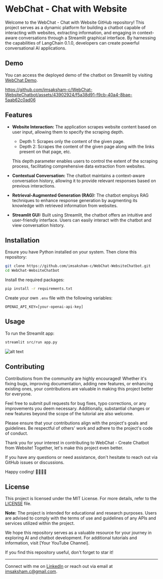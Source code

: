 # WebChat - Chat with Website

Welcome to the WebChat - Chat with Website GitHub repository! This project serves as a dynamic platform for building a chatbot capable of interacting with websites, extracting information, and engaging in context-aware conversations through a Streamlit graphical interface. By harnessing the capabilities of LangChain 0.1.0, developers can create powerful conversational AI applications.

## Demo

You can access the deployed demo of the chatbot on Streamlit by visiting [WebChat Demo](https://webchat-demo.streamlit.app/).



https://github.com/imsaksham-c/WebChat-WebsiteChatbot/assets/43902924/f5a38d91-f9cb-40a4-8bae-5aab62c0ad06



## Features

- **Website Interaction:** The application scrapes website content based on user input, allowing them to specify the scraping depth.
    - Depth 1: Scrapes only the content of the given page.
    - Depth 2: Scrapes the content of the given page along with the links present on that page, etc.

    This depth parameter enables users to control the extent of the scraping process, facilitating comprehensive data extraction from websites.

- **Contextual Conversation:** The chatbot maintains a context-aware conversation history, allowing it to provide relevant responses based on previous interactions.

- **Retrieval-Augmented Generation (RAG):** The chatbot employs RAG techniques to enhance response generation by augmenting its knowledge with retrieved information from websites.

- **Streamlit GUI:** Built using Streamlit, the chatbot offers an intuitive and user-friendly interface. Users can easily interact with the chatbot and view conversation history.

## Installation

Ensure you have Python installed on your system. Then clone this repository:

```bash
git clone https://github.com/imsaksham-c/WebChat-WebsiteChatbot.git
cd WebChat-WebsiteChatbot
```

Install the required packages:

```bash
pip install -r requirements.txt
```

Create your own `.env` file with the following variables:

```plaintext
OPENAI_API_KEY=[your-openai-api-key]
```

## Usage

To run the Streamlit app:

```bash
streamlit src/run app.py
```

![alt text](https://github.com/imsaksham-c/WebChat-WebsiteChatbot/blob/main/docs/HTML-rag-diagram.jpg)

## Contributing

Contributions from the community are highly encouraged! Whether it's fixing bugs, improving documentation, adding new features, or enhancing existing ones, your contributions are valuable in making this project better for everyone.

Feel free to submit pull requests for bug fixes, typo corrections, or any improvements you deem necessary. Additionally, substantial changes or new features beyond the scope of the tutorial are also welcome.

Please ensure that your contributions align with the project's goals and guidelines. Be respectful of others' work and adhere to the project's code of conduct.

Thank you for your interest in contributing to WebChat - Create Chatbot from Website! Together, let's make this project even better.

If you have any questions or need assistance, don't hesitate to reach out via GitHub issues or discussions.

Happy coding! 🚀👨‍💻🤖

## License

This project is licensed under the MIT License. For more details, refer to the [LICENSE](LICENSE) file.

**Note:** The project is intended for educational and research purposes. Users are advised to comply with the terms of use and guidelines of any APIs and services utilized within the project.

We hope this repository serves as a valuable resource for your journey in exploring AI and chatbot development. For additional tutorials and information, visit [Your YouTube Channel].

If you find this repository useful, don't forget to star it!

---
Connect with me on [LinkedIn](https://www.linkedin.com/in/saksham-chaurasia/) or reach out via email at imsaksham.c@gmail.com.
